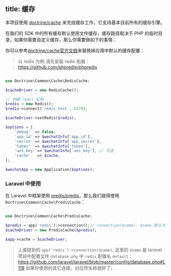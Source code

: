title: 缓存
---

本项目使用 [doctrine/cache](https://github.com/doctrine/cache) 来完成缓存工作，它支持基本目前所有的缓存引擎。

在我们的 SDK 中的所有缓存默认使用文件缓存，缓存路径取决于 PHP 的临时目录，如果你需要自定义缓存，那么你需要做如下的事情：

你可以参考[doctrine/cache官方文档](http://doctrine-orm.readthedocs.org/projects/doctrine-orm/en/latest/reference/caching.html)来替换掉应用中默认的缓存配置：

> 以 redis 为例
> 请先安装 redis 拓展：https://github.com/phpredis/phpredis

```php

use Doctrine\Common\Cache\RedisCache;

$cacheDriver = new RedisCache();

// 创建 redis 实例
$redis = new Redis();
$redis->connect('redis_host', 6379);

$cacheDriver->setRedis($redis);

$options = [
    'debug'  => false,
    'app_id' => $wechatInfo['app_id'],
    'secret' => $wechatInfo['app_secret'],
    'token'  => $wechatInfo['token'],
    'aes_key' => $wechatInfo['aes_key'], // 可选
    'cache'   => $cache,
];

$wechatApp = new Application($options);
```

### Laravel 中使用

在 Laravel 中框架使用 [predis/predis](https://github.com/nrk/predis)，那么我们就得使用 `Doctrine\Common\Cache\PredisCache`：

```php

use Doctrine\Common\Cache\PredisCache;

$predis = app('redis')->connection();// connection($name), $name 默认为 `default`
$cacheDriver = new PredisCache($predis);

$app->cache = $cacheDriver;
```

> 上面提到的 `app('redis')->connection($name)`, 这里的 `$name` 是 laravel 项目中配置文件 `database.php` 中 `redis` 配置名 `default`：https://github.com/laravel/laravel/blob/master/config/database.php#L118
> 如果你使用的其它连接，对应传名称就好了。
